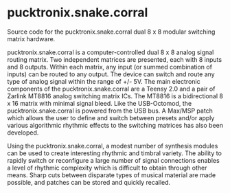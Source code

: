 # pucktronix.snake.corral

Source code for the pucktronix.snake.corral dual 8 x 8 modular switching matrix hardware.

pucktronix.snake.corral is a computer-controlled dual 8 x 8 analog signal routing matrix. 
Two independent matrices are presented, each with 8 inputs and 8 outputs. 
Within each matrix, any input (or summed combination of inputs) can be routed to any output. 
The device can switch and route any type of analog signal within the range of +/- 5V. 
The main electronic components of the pucktronix.snake.corral are a Teensy 2.0 and a pair of Zarlink MT8816
analog switching matrix ICs. The MT8816 is a bidirectional 8 x 16 matrix with minimal signal bleed. 
Like the USB-Octomod, the pucktronix.snake.corral is powered from the USB bus.
A Max/MSP patch which allows the user to define and switch between presets and/or apply various algorithmic 
rhythmic effects to the switching matrices has also been developed.

Using the pucktronix.snake.corral, a modest number of synthesis modules can be used to create interesting 
rhythmic and timbral variety. 
The ability to rapidly switch or reconfigure a large number of signal connections
enables a level of rhythmic complexity which is difficult to obtain through other means. 
Sharp cuts between disparate types of musical material are made possible, and patches can be stored and quickly recalled.
